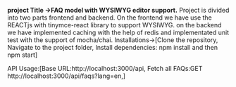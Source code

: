 ****project Title ->FAQ model with WYSIWYG editor support.****
Project is divided into two parts frontend and backend. On the frontend we have use the REACTjs with tinymce-react library to support WYSIWYG.
on the backend we have implemented caching with the help of redis and implementated unit test with the support of mocha/chai.
Installations->[Clone the repository, Navigate to the project folder, Install dependencies: npm install and then npm start]

API Usage:[Base URL:http://localhost:3000/api,  Fetch all FAQs:GET http://localhost:3000/api/faqs?lang=en,]



